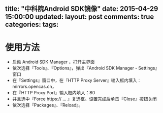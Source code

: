 title: "中科院Android SDK镜像"
date: 2015-04-29 15:00:00
updated:
layout: post
comments:   true
categories:
tags:
---

# 使用方法

+ 启动 Android SDK Manager ，打开主界面
+ 依次选择『Tools』、『Options』，弹出『Android SDK Manager - Settings』窗口
+ 在『Settings』窗口中，在『HTTP Proxy Server』输入框内填入：mirrors.opencas.cn， 
+ 在『HTTP Proxy Port』输入框内填入：80
+ 并且选中『Force https:// ... 』复选框。设置完成后单击『Close』按钮关闭
+ 依次选择『Packages』、『Reload』。